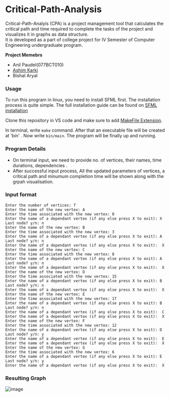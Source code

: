 # Critical-Path-Analysis

 Critical-Path-Analyis (CPA) is a project management tool that calculates the critical path and time required to complete the tasks of the project
and visualizes it in graphs as data structure.<br>It is developed as a part of college project for IV Semester of Computer Engineering undergraduate program.

<b> Project Memebrs</b>
+ Anil Paudel(077BCT010)
+ [Ashim Karki](https://github.com/ashim-karki)
+ Bishal Aryal

### Usage

To run this program in linux, you need to install SFML first. The installation process is quite simple. The full installation guide can be found on [SFML installation](https://www.sfml-dev.org/tutorials/2.5/start-linux.php)

Clone this repository in VS code and make sure to add [MakeFile Extension](https://marketplace.visualstudio.com/items?itemName=ms-vscode.makefile-tools). 

In terminal, write `make` command. After that an executable file will be created at 'bin' . Now write `bin/main`. The program will be finally up and running.

### Program Details
+ On terminal input, we need to provide no. of vertices, their names, time durations, dependencies .
+ After successful input process, All the updated parameters of vertices, a critical path and minumum completion time will be shown along with the grpah visualisation.

### Input format
```
Enter the number of vertices: 7
Enter the name of the new vertex: A
Enter the time associated with the new vertex: 0
Enter the name of a dependant vertex (if any else press X to exit): X
Last node? y/n: n
Enter the name of the new vertex: B
Enter the time associated with the new vertex: 3
Enter the name of a dependant vertex (if any else press X to exit): A
Last node? y/n: n
Enter the name of a dependant vertex (if any else press X to exit):  X
Enter the name of the new vertex: C
Enter the time associated with the new vertex: 8
Enter the name of a dependant vertex (if any else press X to exit): A
Last node? y/n: n
Enter the name of a dependant vertex (if any else press X to exit):  X
Enter the name of the new vertex: D
Enter the time associated with the new vertex: 15
Enter the name of a dependant vertex (if any else press X to exit): B
Last node? y/n: n
Enter the name of a dependant vertex (if any else press X to exit):  X
Enter the name of the new vertex: E
Enter the time associated with the new vertex: 17
Enter the name of a dependant vertex (if any else press X to exit): B
Last node? y/n: n
Enter the name of a dependant vertex (if any else press X to exit):  C
Enter the name of a dependant vertex (if any else press X to exit):  X
Enter the name of the new vertex: F
Enter the time associated with the new vertex: 12
Enter the name of a dependant vertex (if any else press X to exit): D
Last node? y/n: y
Enter the name of a dependant vertex (if any else press X to exit):  E
Enter the name of a dependant vertex (if any else press X to exit):  X
Enter the name of the new vertex: G
Enter the time associated with the new vertex: 6
Enter the name of a dependant vertex (if any else press X to exit): E
Last node? y/n: y
Enter the name of a dependant vertex (if any else press X to exit):  X
```
### Resulting Graph 
![image](https://user-images.githubusercontent.com/53502633/225927409-c3e59509-604a-4969-9d90-5529e13e1109.png)
